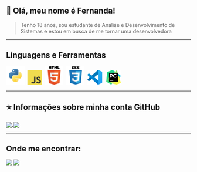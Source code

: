 ## 💜 Olá, meu nome é <strong>Fernanda!</strong>

> Tenho 18 anos, sou estudante de Análise e Desenvolvimento de Sistemas e estou em busca de me tornar uma desenvolvedora

----

## Linguagens e Ferramentas

<div>
  <img height="50" src="https://github.com/github/explore/blob/958e74355c78af2f68a590e7ea3a88e7a2c8111b/topics/python/python.png">&nbsp;
  <img height="40" src="https://github.com/github/explore/blob/958e74355c78af2f68a590e7ea3a88e7a2c8111b/topics/javascript/javascript.png">&nbsp;
  <img height="50" src="https://github.com/github/explore/blob/958e74355c78af2f68a590e7ea3a88e7a2c8111b/topics/html/html.png">&nbsp;
  <img height="50" src="https://github.com/github/explore/blob/958e74355c78af2f68a590e7ea3a88e7a2c8111b/topics/css/css.png">&nbsp;
  <img height="40" src="https://github.com/github/explore/blob/958e74355c78af2f68a590e7ea3a88e7a2c8111b/topics/visual-studio-code/visual-studio-code.png">&nbsp;&nbsp;
  <img height="40" src="https://github.com/github/explore/blob/958e74355c78af2f68a590e7ea3a88e7a2c8111b/topics/pycharm/pycharm.png">&nbsp;
</div>

---

## ⭐ Informações sobre minha conta GitHub

<div>
  <a href="https://github.com/anuraghazra/github-readme-stats">
    <img align="center" height="160em" src="https://github-readme-stats.vercel.app/api?username=FernandinhaBart&theme=radical" />
  </a>

  <a href="https://github.com/anuraghazra/github-readme-stats">
    <img align="center" height="160em" src="https://github-readme-stats.vercel.app/api/top-langs/?username=FernandinhaBart&hide=html&layout=compact&theme=radical" />
  </a>
</div>

---

## Onde me encontrar: </h3> 

<div>
  <a href="#" alt="Linkedin">
    <img src="https://img.shields.io/badge/LinkedIn-0077B5?style=for-the-badge&logo=linkedin&logoColor=white&link=https://www.linkedin.com/in/fernanda-     hallmann/" />
  </a>
  
  <a href="#" alt="Instagram">
    <img src="https://img.shields.io/badge/Instagram-E4405F?style=for-the-badge&logo=instagram&logoColor=white&link=https://www.instagram.com/fernanda_hallmann.py/"/></a>
</div>  
